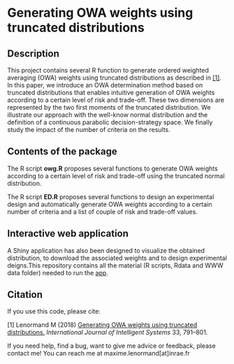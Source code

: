 Generating OWA weights using truncated distributions
========================================================================

## Description

This project contains several R function to generate ordered weighted averaging (OWA) weights using truncated distributions as described in [[1]](https://onlinelibrary.wiley.com/doi/full/10.1002/int.21963). In this paper, we introduce an OWA determination method based on truncated distributions that enables intuitive generation of OWA weights according to a certain level of risk and trade-off. These two dimensions are represented by the two first moments of the truncated distribution. We illustrate our approach with the well-know normal distribution and the definition of a continuous parabolic decision-strategy space. We finally study the impact of the number of criteria on the results.

## Contents of the package

The R script **owg.R** proposes several functions to generate OWA weights according to a certain level of risk and trade-off using the truncated normal distribution.

The R script  **ED.R** proposes several functions to design an experimental design and automatically generate OWA weights according to a certain number of criteria and a list of couple of risk and trade-off values.


## Interactive web application

A Shiny application has also been designed to visualize the obtained distribution, to download the associated weights and to design experimental deigns.This repository contains all the material (R scripts, Rdata and WWW data folder) needed to run the [app](http://shiny.umr-tetis.fr/OWA/). 

## Citation

If you use this code, please cite:

[1] Lenormand M (2018) [Generating OWA weights using truncated distributions.](https://onlinelibrary.wiley.com/doi/full/10.1002/int.21963) *International Journal of Intelligent Systems* 33, 791–801.

If you need help, find a bug, want to give me advice or feedback, please contact me!
You can reach me at maxime.lenormand[at]inrae.fr
